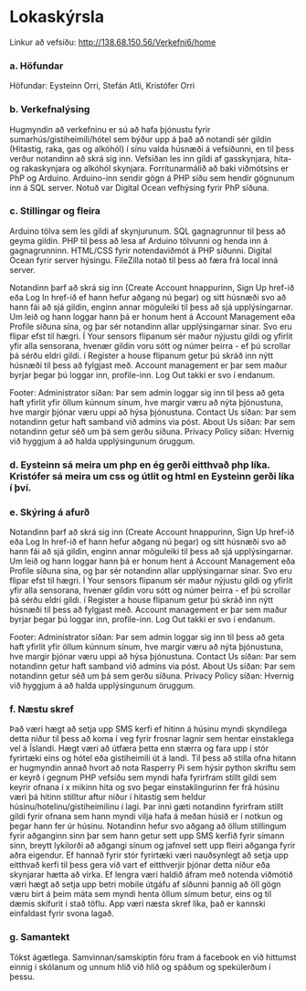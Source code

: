 # Lokaskýrsla
Linkur að vefsíðu: http://138.68.150.56/Verkefni6/home
### a. Höfundar
Höfundar: Eysteinn Orri, Stefán Atli, Kristófer Orri

### b. Verkefnalýsing
Hugmyndin að verkefninu er sú að hafa þjónustu fyrir sumarhús/gistiheimili/hótel sem býður upp á það að notandi sér gildin (Hitastig, raka, gas og alkóhól) í sínu valda húsnæði á vefsíðunni, en til þess verður notandinn að skrá sig inn. Vefsíðan les inn gildi af gasskynjara, hita- og rakaskynjara og alkóhól skynjara. Forritunarmálið að baki viðmótsins er PhP og Arduino. Arduino-inn sendir gögn á PHP síðu sem hendir gögnunum inn á SQL server. Notuð var Digital Ocean vefhýsing fyrir PhP síðuna. 



### c. Stillingar og fleira
Arduino tölva sem les gildi af skynjurunum.
SQL gagnagrunnur til þess að geyma gildin.
PHP til þess að lesa af Arduino tölvunni og henda inn á gagnagrunninn.
HTML/CSS fyrir notendaviðmót á PHP síðunni.
Digital Ocean fyrir server hýsingu.
FileZilla notað til þess að færa frá local inná server.

Notandinn þarf að skrá sig inn (Create Account hnappurinn, Sign Up href-ið eða Log In href-ið ef hann hefur aðgang nú þegar) og sitt húsnæði svo að hann fái að sjá gildin, enginn annar möguleiki til þess að sjá upplýsingarnar. 
Um leið og hann loggar hann þá er honum hent á Account Management eða Profile síðuna sína, og þar sér notandinn allar
upplýsingarnar sínar. Svo eru flipar efst til hægri. Í Your sensors flipanum sér maður nýjustu gildi og yfirlit yfir alla sensorana, hvenær gildin voru sótt og númer þeirra - ef þú scrollar þá sérðu eldri gildi. í Register a house flipanum getur þú skráð inn nýtt húsnæði til þess að fylgjast með. Account management er þar sem maður byrjar þegar þú loggar inn, profile-inn. Log Out takki er svo í endanum. 

Footer: 
Administrator síðan: Þar sem admin loggar sig inn til þess að geta haft yfirlit yfir öllum kúnnum sínum, hve margir væru að nýta þjónustuna, hve margir þjónar væru uppi að hýsa þjónustuna. 
Contact Us síðan: Þar sem notandinn getur haft samband við admins via póst.
About Us síðan: Þar sem notandinn getur séð um þá sem gerðu síðuna.
Privacy Policy síðan: Hvernig við hyggjum á að halda upplýsingunum öruggum.

### d. Eysteinn sá meira um php en ég gerði eitthvað php líka. Kristófer sá meira um css og útlit og html en Eysteinn gerði líka í því.
### e. Skýring á afurð

Notandinn þarf að skrá sig inn (Create Account hnappurinn, Sign Up href-ið eða Log In href-ið ef hann hefur aðgang nú þegar) og sitt húsnæði svo að hann fái að sjá gildin, enginn annar möguleiki til þess að sjá upplýsingarnar. 
Um leið og hann loggar hann þá er honum hent á Account Management eða Profile síðuna sína, og þar sér notandinn allar
upplýsingarnar sínar. Svo eru flipar efst til hægri. Í Your sensors flipanum sér maður nýjustu gildi og yfirlit yfir alla sensorana, hvenær gildin voru sótt og númer þeirra - ef þú scrollar þá sérðu eldri gildi. í Register a house flipanum getur þú skráð inn nýtt húsnæði til þess að fylgjast með. Account management er þar sem maður byrjar þegar þú loggar inn, profile-inn. Log Out takki er svo í endanum. 

Footer: 
Administrator síðan: Þar sem admin loggar sig inn til þess að geta haft yfirlit yfir öllum kúnnum sínum, hve margir væru að nýta þjónustuna, hve margir þjónar væru uppi að hýsa þjónustuna. 
Contact Us síðan: Þar sem notandinn getur haft samband við admins via póst.
About Us síðan: Þar sem notandinn getur séð um þá sem gerðu síðuna.
Privacy Policy síðan: Hvernig við hyggjum á að halda upplýsingunum öruggum.
### f. Næstu skref
 Það væri hægt að setja upp SMS kerfi ef hitinn á húsinu myndi skyndilega detta niður til þess að koma í veg fyrir frosnar lagnir sem hentar einstaklega vel á Íslandi. Hægt væri að útfæra þetta enn stærra og fara upp í stór fyrirtæki eins og hótel eða gistiheimili út á landi. Til þess að stilla ofna hitann er hugmyndin annað hvort að nota Rasperry Pi sem hýsir python skriftu sem er keyrð í gegnum PHP vefsíðu sem myndi hafa fyrirfram stillt gildi sem keyrir ofnana í x mikinn hita og svo þegar einstaklingurinn fer frá húsinu væri þá hitinn stilltur aftur niður í hitastig sem heldur húsinu/hotelinu/gistiheimilinu í lagi.
Þar inni gæti notandinn fyrirfram stillt gildi fyrir ofnana sem hann myndi vilja hafa á meðan húsið er í notkun og þegar hann fer úr húsinu. Notandinn hefur svo aðgang að öllum stillingum fyrir aðganginn sinn þar sem hann getur sett upp SMS kerfið fyrir símann sinn, breytt lykilorði að aðgangi sínum og jafnvel sett upp fleiri aðganga fyrir aðra eigendur. 
Ef hannað fyrir stór fyrirtæki væri nauðsynlegt að setja upp eitthvað kerfi til þess gera við vart ef eitthverjir þjónar detta niður eða skynjarar hætta að virka. 
Ef lengra væri haldið áfram með notenda viðmótið væri hægt að setja upp betri mobile útgáfu af síðunni þannig að öll gögn væru birt á þeim máta sem myndi henta öllum símum betur, eins og til dæmis skífurit í stað töflu. 
App væri næsta skref líka, það er kannski einfaldast fyrir svona lagað.

### g. Samantekt
Tókst ágætlega. Samvinnan/samskiptin fóru fram á facebook en við hittumst einnig í skólanum og unnum hlið við hlið og spáðum og spekúlerðum í þessu.

